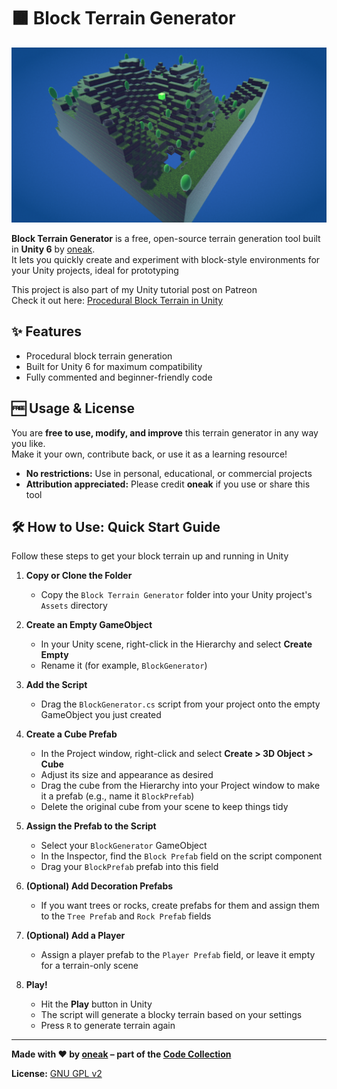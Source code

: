 # 🟫 Block Terrain Generator

![Screenshot](screenshot.png)

**Block Terrain Generator** is a free, open-source terrain generation tool built in **Unity 6** by [oneak](https://realmmadness.com/oneak).  
It lets you quickly create and experiment with block-style environments for your Unity projects, ideal for prototyping

This project is also part of my Unity tutorial post on Patreon  
Check it out here: [Procedural Block Terrain in Unity](https://www.patreon.com/posts/procedural-block-132631336?utm_medium=clipboard_copy&utm_source=copyLink&utm_campaign=postshare_creator&utm_content=join_link)

## ✨ Features
- Procedural block terrain generation
- Built for Unity 6 for maximum compatibility
- Fully commented and beginner-friendly code

## 🆓 Usage & License

You are **free to use, modify, and improve** this terrain generator in any way you like.  
Make it your own, contribute back, or use it as a learning resource!

- **No restrictions:** Use in personal, educational, or commercial projects
- **Attribution appreciated:** Please credit **oneak** if you use or share this tool

## 🛠️ How to Use: Quick Start Guide

Follow these steps to get your block terrain up and running in Unity

1. **Copy or Clone the Folder**  
   - Copy the `Block Terrain Generator` folder into your Unity project's `Assets` directory

2. **Create an Empty GameObject**  
   - In your Unity scene, right-click in the Hierarchy and select **Create Empty** 
   - Rename it (for example, `BlockGenerator`)

3. **Add the Script**  
   - Drag the `BlockGenerator.cs` script from your project onto the empty GameObject you just created

4. **Create a Cube Prefab**  
   - In the Project window, right-click and select **Create > 3D Object > Cube**
   - Adjust its size and appearance as desired
   - Drag the cube from the Hierarchy into your Project window to make it a prefab (e.g., name it `BlockPrefab`)
   - Delete the original cube from your scene to keep things tidy

5. **Assign the Prefab to the Script**  
   - Select your `BlockGenerator` GameObject
   - In the Inspector, find the `Block Prefab` field on the script component
   - Drag your `BlockPrefab` prefab into this field

6. **(Optional) Add Decoration Prefabs**  
   - If you want trees or rocks, create prefabs for them and assign them to the `Tree Prefab` and `Rock Prefab` fields

7. **(Optional) Add a Player**  
   - Assign a player prefab to the `Player Prefab` field, or leave it empty for a terrain-only scene

8. **Play!**  
   - Hit the **Play** button in Unity
   - The script will generate a blocky terrain based on your settings
   - Press `R` to generate terrain again

---

**Made with ❤️ by [oneak](https://realmmadness.com/oneak) – part of the [Code Collection](../../README.md)**

**License:** [GNU GPL v2](https://www.gnu.org/licenses/old-licenses/gpl-2.0.html)